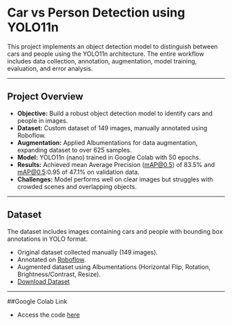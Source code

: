 # Car vs Person Detection using YOLO11n

This project implements an object detection model to distinguish between cars and people using the YOLO11n architecture. The entire workflow includes data collection, annotation, augmentation, model training, evaluation, and error analysis.

---

## Project Overview

- **Objective:** Build a robust object detection model to identify cars and people in images.
- **Dataset:** Custom dataset of 149 images, manually annotated using Roboflow.
- **Augmentation:** Applied Albumentations for data augmentation, expanding dataset to over 625 samples.
- **Model:** YOLO11n (nano) trained in Google Colab with 50 epochs.
- **Results:** Achieved mean Average Precision (mAP@0.5) of 83.5% and mAP@0.5:0.95 of 47.1% on validation data.
- **Challenges:** Model performs well on clear images but struggles with crowded scenes and overlapping objects.

---

## Dataset

The dataset includes images containing cars and people with bounding box annotations in YOLO format.

- Original dataset collected manually (149 images).
- Annotated on [Roboflow](https://roboflow.com).
- Augmented dataset using Albumentations (Horizontal Flip, Rotation, Brightness/Contrast, Resize).
- [Download Dataset](https://drive.google.com/file/d/1Eu3JjGdbTSGQfmkk4PW-_JpLC6TZzSap/view?usp=sharing)

---

##Google Colab Link
 - Access the code [here](https://colab.research.google.com/drive/1qT5iCUGZN5jkqX3G4QLGLRDBLos64-Yg?usp=sharing)

